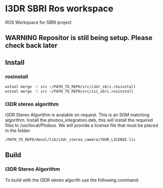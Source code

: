 # I3DR SBRI Ros workspace

ROS Workspace for SBRI project

## WARNING Repositor is still being setup. Please check back later

## Install

### rosinstall

``` bash
wstool merge -t src ~/PATH_TO_REPO/src/i3dr_sbri.rosinstall
wstool merge -t src ~/PATH_TO_REPO/src/isi_sbri.rosinstall
```

### I3DR stereo algorithm

I3DR Stereo Algorithm is avaiable on request. This is an SGM matching algorithm.
Install the phobos_integration.deb, this will install the required files to /usr/local/Phobos.
We will provide a license file that must be placed in the folder:

``` bash
/PATH_TO_REPO/devel/lib/i3dr_stereo_camera/YOUR_LICENSE.lic
```

## Build

### I3DR Stereo Algorithm

To build with the I3DR stereo algorith use the following command:

``` bash

```

